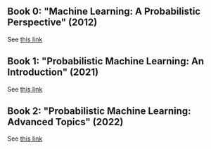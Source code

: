 
<!--
<img src="https://img.shields.io/github/stars/probml/pml-book">
-->

## Book 0: "Machine Learning: A Probabilistic Perspective" (2012)

See [this link](https://probml.github.io/pml-book/book0.html)

## Book 1: "Probabilistic Machine Learning: An Introduction" (2021)

See [this link](https://probml.github.io/pml-book/book1.html)


## Book 2: "Probabilistic Machine Learning: Advanced Topics" (2022)

See [this link](https://probml.github.io/pml-book/book2.html)


